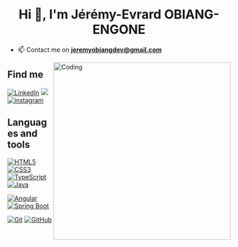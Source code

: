 <h1 align="center">Hi 👋, I'm Jérémy-Evrard OBIANG-ENGONE</h1>

- 📫 Contact me on **jeremyobiangdev@gmail.com**

<img align="right" alt="Coding" width="400" src="https://media3.giphy.com/media/v1.Y2lkPTc5MGI3NjExM2dkOHFjdnUzdDd3MTViMGE1bjVxenVvanpqZXRuMXprZnpocXQ1MiZlcD12MV9pbnRlcm5hbF9naWZfYnlfaWQmY3Q9Zw/nbr4zVb3rQKsIR3o5d/giphy.gif">

## Find me

[![LinkedIn](https://img.shields.io/badge/-linkedin-000?&logo=linkedin&logoColor=0A66C2)](https://www.linkedin.com/in/j%C3%A9r%C3%A9my-evrard-obiang-engone-257436247/)
[![](https://img.shields.io/badge/-X-000?&logo=X&logoColor=ffffff)](https://x.com/jeremsOb)
[![instagram](https://img.shields.io/badge/-instagram-000?&logo=instagram)]([https://x.com/jeremsOb](https://www.instagram.com/jeremsdev/))

## Languages and tools

[![HTML5](https://img.shields.io/badge/-HTML5-000?&logo=HTML5&logoColor=E34F26)](https://www.w3.org/html/)
[![CSS3](https://img.shields.io/badge/-CSS3-000?&logo=CSS3&logoColor=1572B6)](https://developer.mozilla.org/fr/docs/Web/CSS)
[![TypeScript](https://img.shields.io/badge/-TypeScrypt-000?&logo=TypeScript)](https://developer.mozilla.org/en-US/docs/Web/JavaScript)
[![Java](https://img.shields.io/badge/-Java-000?&logo=Java&logoColor=0074bd)](https://www.java.com/)

[![Angular](https://img.shields.io/badge/-Angular-000?&logo=Angular&logoColor=b52e31)](https://angular.org/)
[![Spring Boot](https://img.shields.io/badge/-SpringBoot-000?&logo=SpringBoot&logoColor=4FC08D)](https://spring.io/)

[![Git](https://img.shields.io/badge/-Git-000?&logo=Git&logoColor=F05032)](https://git-scm.com/)
[![GitHub](https://img.shields.io/badge/-GitHub-000?&logo=GitHub&logoColor=FFF)](https://www.github.com/)


